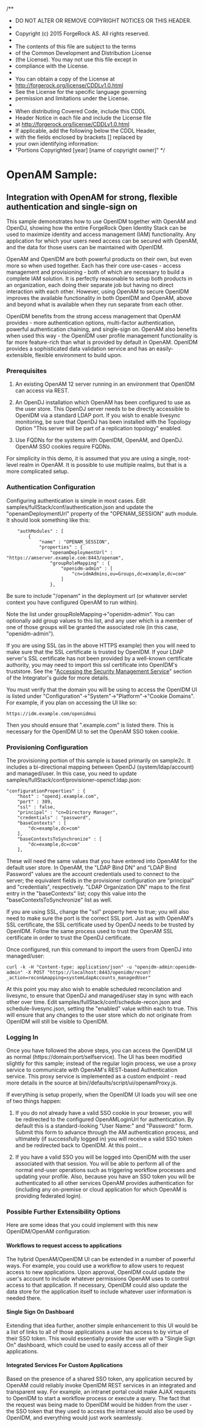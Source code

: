 /** 
 * DO NOT ALTER OR REMOVE COPYRIGHT NOTICES OR THIS HEADER.
 *
 * Copyright (c) 2015 ForgeRock AS. All rights reserved.
 *
 * The contents of this file are subject to the terms
 * of the Common Development and Distribution License
 * (the License). You may not use this file except in
 * compliance with the License.
 *
 * You can obtain a copy of the License at
 * http://forgerock.org/license/CDDLv1.0.html
 * See the License for the specific language governing
 * permission and limitations under the License.
 *
 * When distributing Covered Code, include this CDDL
 * Header Notice in each file and include the License file
 * at http://forgerock.org/license/CDDLv1.0.html
 * If applicable, add the following below the CDDL Header,
 * with the fields enclosed by brackets [] replaced by
 * your own identifying information:
 * "Portions Copyrighted [year] [name of copyright owner]"
 */

# OpenAM Sample:
## Integration with OpenAM for strong, flexible authentication and single-sign on

This sample demonstrates how to use OpenIDM together with OpenAM and OpenDJ, showing how the entire ForgeRock Open Identity Stack can be used to maximize identity and access management (IAM) functionality. Any application for which your users need access can be secured with OpenAM, and the data for those users can be maintained with OpenIDM.

OpenAM and OpenIDM are both powerful products on their own, but even more so when used together. Each has their core use-cases - access management and provisioning - both of which are necessary to build a complete IAM solution. It is perfectly reasonable to setup both products in an organization, each doing their separate job but having no direct interaction with each other. However, using OpenAM to secure OpenIDM improves the available functionality in both OpenIDM and OpenAM, above and beyond what is available when they run separate from each other.

OpenIDM benefits from the strong access management that OpenAM provides - more authentication options, multi-factor authentication, powerful authentication chaining, and single-sign on. OpenAM also benefits when used this way - the OpenIDM user profile management functionality is far more feature-rich than what is provided by default in OpenAM. OpenIDM provides a sophisticated data validation service and has an easily-extensible, flexible environment to build upon.

### Prerequisites

1. An existing OpenAM 12 server running in an environment that OpenIDM can access via REST.

2. An OpenDJ installation which OpenAM has been configured to use as the user store. This OpenDJ server needs to be directly accessible to OpenIDM via a standard LDAP port. If you wish to enable livesync monitoring, be sure that OpenDJ has been installed with the Topology Option "This server will be part of a replication topology" enabled.

3. Use FQDNs for the systems with OpenIDM, OpenAM, and OpenDJ. OpenAM SSO cookies require FQDNs.

For simplicity in this demo, it is assumed that you are using a single, root-level realm in OpenAM. It is possible to use multiple realms, but that is a more complicated setup.

### Authentication Configuration

Configuring authentication is simple in most cases. Edit samples/fullStack/conf/authentication.json and update the "openamDeploymentUrl" property of the "OPENAM_SESSION" auth module. It should look something like this:

        "authModules" : [
            {
                "name" : "OPENAM_SESSION",
                "properties" : {
                    "openamDeploymentUrl" : "https://amserver.example.com:8443/openam",
                    "groupRoleMapping" : {
                        "openidm-admin" : [
                            "cn=idmAdmins,ou=Groups,dc=example,dc=com"
                        ]
                    },

Be sure to include "/openam" in the deployment url (or whatever servlet context you have configured OpenAM to run within).

Note the list under groupRoleMapping->"openidm-admin". You can optionally add group values to this list, and any user which is a member of one of those groups will be granted the associated role (in this case, "openidm-admin").

If you are using SSL (as in the above HTTPS example) then you will need to make sure that the SSL certificate is trusted by OpenIDM. If your LDAP server's SSL certificate has not been provided by a well-known certificate authority, you may need to import this ssl certificate into OpenIDM's truststore. See the "[Accessing the Security Management Service](http://openidm.forgerock.org/doc/integrators-guide/index.html#security-management-service)" section of the Integrator's guide for more details.

You must verify that the domain you will be using to access the OpenIDM UI is listed under "Configuration"->"System"->"Platform"->"Cookie Domains". For example, if you plan on accessing the UI like so:

    https://idm.example.com/openidmui
    
Then you should ensure that ".example.com" is listed there. This is necessary for the OpenIDM UI to set the OpenAM SSO token cookie.

### Provisioning Configuration

The provisioning portion of this sample is based primarily on sample2c. It includes a bi-directional mapping between OpenDJ (system/ldap/account) and managed/user. In this case, you need to update samples/fullStack/conf/provisioner-openicf.ldap.json:

    "configurationProperties" : {
        "host" : "opendj.example.com",
        "port" : 389,
        "ssl" : false,
        "principal" : "cn=Directory Manager",
        "credentials" : "password",
        "baseContexts" : [
            "dc=example,dc=com"
        ],
        "baseContextsToSynchronize" : [
            "dc=example,dc=com"
        ],

These will need the same values that you have entered into OpenAM for the default user store. In OpenAM, the "LDAP Bind DN" and "LDAP Bind Password" values are the account credentials used to connect to the server; the equivalent fields in the provisioner configuration are "principal" and "credentials", respectively. "LDAP Organization DN" maps to the first entry in the "baseContexts" list; copy this value into the "baseContextsToSynchronize" list as well. 

If you are using SSL, change the "ssl" property here to true; you will also need to make sure the port is the correct SSL port. Just as with OpenAM's SSL certificate, the SSL certificate used by OpenDJ needs to be trusted by OpenIDM. Follow the same process used to trust the OpenAM SSL certificate in order to trust the OpenDJ certificate.

Once configured, run this command to import the users from OpenDJ into managed/user:

    curl -k -H "Content-type: application/json" -u "openidm-admin:openidm-admin" -X POST "https://localhost:8443/openidm/recon?_action=recon&mapping=systemLdapAccounts_managedUser"

At this point you may also wish to enable scheduled reconcilation and livesync, to ensure that OpenDJ and managed/user stay in sync with each other over time. Edit samples/fullStack/conf/schedule-recon.json and schedule-livesync.json, setting the "enabled" value within each to true. This will ensure that any changes to the user store which do not originate from OpenIDM will still be visible to OpenIDM.

### Logging In

Once you have followed the above steps, you can access the OpenIDM UI as normal (https://domain:port/selfservice). The UI has been modified slightly for this sample; instead of the regular login process, we use a proxy service to communicate with OpenAM's REST-based Authentication service. This proxy service is implemented as a custom endpoint - read more details in the source at bin//defaults/script/ui/openamProxy.js.

If everything is setup properly, when the OpenIDM UI loads you will see one of two things happen: 

1. If you do not already have a valid SSO cookie in your browser, you will be redirected to the configured OpenAMLoginUrl for authentication. By default this is a standard-looking "User Name:" and "Password:" form. Submit this form to advance through the AM authentication process, and ultimately (if successfully logged in) you will receive a valid SSO token and be redirected back to OpenIDM. At this point...

2. If you have a valid SSO you will be logged into OpenIDM with the user associated with that session. You will be able to perform all of the normal end-user operations such as triggering workflow processes and updating your profile. Also, because you have an SSO token you will be authenticated to all other services OpenAM provides authentication for (including any on-premise or cloud application for which OpenAM is providing federated login).

### Possible Further Extensibility Options
Here are some ideas that you could implement with this new OpenIDM/OpenAM configuration:

#### Workflows to request access to applications
The hybrid OpenAM/OpenIDM UI can be extended in a number of powerful ways. For example, you could use a workflow to allow users to request access to new applications. Upon approval, OpenIDM could update the user's account to include whatever permissions OpenAM uses to control access to that application. If necessary, OpenIDM could also update the data store for the application itself to include whatever user information is needed there.

#### Single Sign On Dashboard
Extending that idea further, another simple enhancement to this UI would be a list of links to all of those applications a user has access to by virtue of their SSO token. This would essentially provide the user with a "Single Sign On" dashboard, which could be used to easily access all of their applications.

#### Integrated Services For Custom Applications
Based on the presence of a shared SSO token, any application secured by OpenAM could reliably invoke OpenIDM REST services in an integrated and transparent way. For example, an intranet portal could make AJAX requests to OpenIDM to start a workflow process or execute a query. The fact that the request was being made to OpenIDM would be hidden from the user - the SSO token that they used to access the intranet would also be used by OpenIDM, and everything would just work seamlessly.

